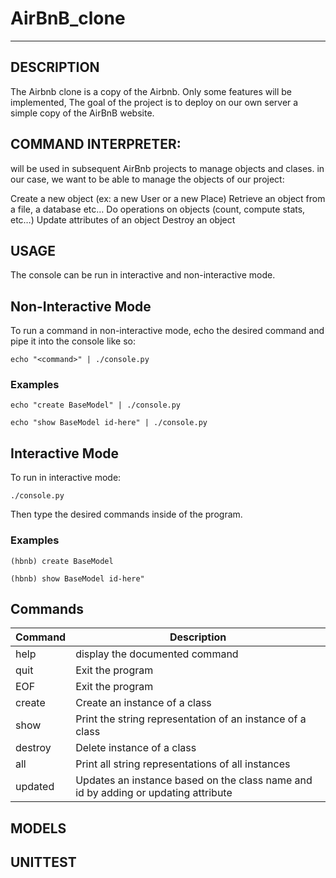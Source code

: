 # AirBnB_clone

---
## DESCRIPTION
The Airbnb clone is a copy of the Airbnb. Only some features will be implemented, The goal of the project is to deploy on our own server a simple copy of the AirBnB website.

## COMMAND INTERPRETER:
will be used in subsequent AirBnb projects to manage objects and clases. in our case, we want to be able to manage the objects of our project:

Create a new object (ex: a new User or a new Place)
Retrieve an object from a file, a database etc…
Do operations on objects (count, compute stats, etc…)
Update attributes of an object
Destroy an object

## USAGE
The console can be run in interactive and non-interactive mode.

## Non-Interactive Mode

To run a command in non-interactive mode, echo the desired command and pipe it into the console like so:
```
echo "<command>" | ./console.py
```
### Examples
```
echo "create BaseModel" | ./console.py
```

```
echo "show BaseModel id-here" | ./console.py
```

## Interactive Mode

To run in interactive mode:

```
./console.py
```
Then type the desired commands inside of the program.

### Examples

```
(hbnb) create BaseModel
```

```
(hbnb) show BaseModel id-here"
```

## Commands

Command | Description
--- | ---
help | display the documented command
quit | Exit the program
EOF | Exit the program
create <class> | Create an instance of a class
show <class> <id> | Print the string representation of an instance of a class
destroy <class> <id> | Delete instance of a class
all | Print all string representations of all instances
updated | Updates an instance based on the class name and id by adding or updating attribute

## MODELS


## UNITTEST


